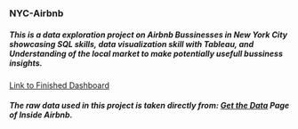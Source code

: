 ### NYC-Airbnb
##### This is a data exploration project on Airbnb Bussinesses in New York City showcasing SQL skills, data visualization skill with Tableau, and Understanding of the local market to make potentially usefull bussiness insights.
<a href="https://public.tableau.com/app/profile/sakada.louiye/viz/nyAbnbVisual/Dashboard1?publish=yes">Link to Finished Dashboard</a>

##### The raw data used in this project is taken directly from: <a href="https://insideairbnb.com/get-the-data/">Get the Data</a> Page of Inside Airbnb.
